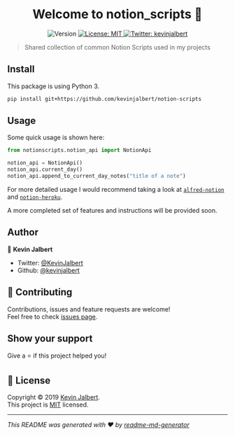 <h1 align="center">Welcome to notion_scripts 👋</h1>
<p align="center">
  <img alt="Version" src="https://img.shields.io/badge/version-v0.2.0-blue.svg?cacheSeconds=2592000" />
  <a href="https://github.com/kevinjalbert/notion-scripts/blob/master/LICENSE">
    <img alt="License: MIT" src="https://img.shields.io/badge/License-MIT-yellow.svg" target="_blank" />
  </a>
  <a href="https://twitter.com/kevinjalbert">
    <img alt="Twitter: kevinjalbert" src="https://img.shields.io/twitter/follow/kevinjalbert.svg?style=social" target="_blank" />
  </a>
</p>

> Shared collection of common Notion Scripts used in my projects

## Install

This package is using Python 3.

```sh
pip install git+https://github.com/kevinjalbert/notion-scripts
```

## Usage

Some quick usage is shown here:

```python
from notionscripts.notion_api import NotionApi

notion_api = NotionApi()
notion_api.current_day()
notion_api.append_to_current_day_notes("title of a note")
```

For more detailed usage I would recommend taking a look at [`alfred-notion`](https://github.com/kevinjalbert/alfred-notion) and [`notion-heroku`](https://github.com/kevinjalbert/notion-heroku).

A more completed set of features and instructions will be provided soon.

## Author

👤 **Kevin Jalbert**

* Twitter: [@KevinJalbert](https://twitter.com/KevinJalbert)
* Github: [@kevinjalbert](https://github.com/kevinjalbert)

## 🤝 Contributing

Contributions, issues and feature requests are welcome!<br />Feel free to check [issues page](https://github.com/kevinjalbert/notion-scripts/issues).

## Show your support

Give a ⭐️ if this project helped you!

## 📝 License

Copyright © 2019 [Kevin Jalbert](https://github.com/kevinjalbert).<br />
This project is [MIT](https://github.com/kevinjalbert/notion-scripts/blob/master/LICENSE) licensed.

***
_This README was generated with ❤️ by [readme-md-generator](https://github.com/kefranabg/readme-md-generator)_
